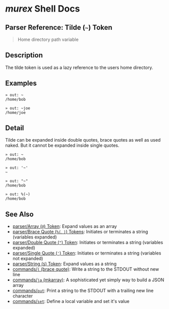 # _murex_ Shell Docs

## Parser Reference: Tilde (`~`) Token

> Home directory path variable

## Description

The tilde token is used as a lazy reference to the users home directory.

## Examples

    » out: ~
    /home/bob
    
    » out: ~joe
    /home/joe

## Detail

Tilde can be expanded inside double quotes, brace quotes as well as used naked.
But it cannot be expanded inside single quotes.

    » out: ~
    /home/bob
    
    » out: '~'
    ~
    
    » out: "~"
    /home/bob
    
    » out: %(~)
    /home/bob

## See Also

* [parser/Array (`@`) Token](../parser/array.md):
  Expand values as an array
* [parser/Brace Quote (`%(`, `)`) Tokens](../parser/brace-quote.md):
  Initiates or terminates a string (variables expanded)
* [parser/Double Quote (`"`) Token](../parser/double-quote.md):
  Initiates or terminates a string (variables expanded)
* [parser/Single Quote (`'`) Token](../parser/single-quote.md):
  Initiates or terminates a string (variables not expanded)
* [parser/String (`$`) Token](../parser/string.md):
  Expand values as a string
* [commands/`(` (brace quote)](../commands/brace-quote.md):
  Write a string to the STDOUT without new line
* [commands/`ja` (mkarray)](../commands/ja.md):
  A sophisticated yet simply way to build a JSON array
* [commands/`out`](../commands/out.md):
  Print a string to the STDOUT with a trailing new line character
* [commands/`set`](../commands/set.md):
  Define a local variable and set it's value